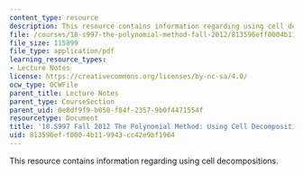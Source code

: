 ```yaml
---
content_type: resource
description: This resource contains information regarding using cell decompositions.
file: /courses/18-s997-the-polynomial-method-fall-2012/813596eff0004b119943cc42e9bf1964_MIT18_S997F12_lec19.pdf
file_size: 115899
file_type: application/pdf
learning_resource_types:
- Lecture Notes
license: https://creativecommons.org/licenses/by-nc-sa/4.0/
ocw_type: OCWFile
parent_title: Lecture Notes
parent_type: CourseSection
parent_uid: 0e8df9f9-b058-f84f-2357-9b0f4471554f
resourcetype: Document
title: '18.S997 Fall 2012 The Polynomial Method: Using Cell Decompositions'
uid: 813596ef-f000-4b11-9943-cc42e9bf1964
---
```

This resource contains information regarding using cell decompositions.